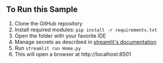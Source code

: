 ## To Run this Sample

1. Clone the GitHub repository
1. Install required modules: `pip install -r requirements.txt`
1. Open the folder with your favorite IDE
1. Manage secrets as described in [streamlit's documentation](https://docs.streamlit.io/library/advanced-features/secrets-management)
1. Run `streamlit run Home.py`
1. This will open a browser at http://localhost:8501